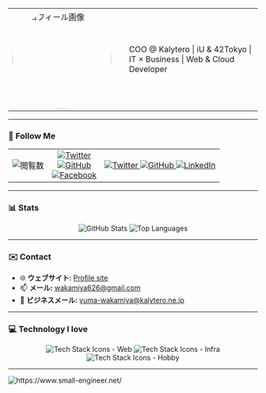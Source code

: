 <table>
  <tr>
    <td valign="top" width="220">
      <img src="https://www.small-engineer.net/images/profile.webp" alt="プロフィール画像" width="200" style="border-radius: 50%;">
    </td>
    <td valign="middle">
        COO @ Kalytero | iU & 42Tokyo | IT × Business | Web & Cloud Developer
    </td>
  </tr>
</table>

---

### 📱 Follow Me

<table>
  <tr>
    <td align="center">
      <img src="https://komarev.com/ghpvc/?username=small-engineer&color=green" alt="閲覧数">
    </td>
    <td align="center">
      <a href="https://twitter.com/WakamiyaYuma">
        <img src="https://img.shields.io/twitter/follow/WakamiyaYuma?style=social" alt="Twitter">
      </a>
      <br>
      <a href="https://github.com/small-engineer">
        <img src="https://img.shields.io/github/followers/small-engineer?style=social" alt="GitHub">
      </a>
      <br>
      <a href="https://facebook.com/yuma.wakamiya">
        <img src="https://img.shields.io/badge/Facebook-プロフィール-blue" alt="Facebook">
      </a>
    </td>
    <td align="center">
      <a href="https://twitter.com/WakamiyaYuma">
        <img src="https://skillicons.dev/icons?i=twitter" alt="Twitter">
      </a>
      <a href="https://github.com/small-engineer">
        <img src="https://skillicons.dev/icons?i=github" alt="GitHub">
      </a>
      <a href="https://www.linkedin.com/in/your-profile">
        <img src="https://skillicons.dev/icons?i=linkedin" alt="LinkedIn">
      </a>
    </td>
  </tr>
</table>


---

### 📊 Stats
<p align="center">
  <img src="https://github-readme-stats.vercel.app/api?username=small-engineer&show_icons=true&theme=radical" alt="GitHub Stats" />
  <img src="https://github-readme-stats.vercel.app/api/top-langs/?username=small-engineer&layout=compact&theme=radical" alt="Top Languages" />
</p>

---

### ✉️ Contact

- 🌐 **ウェブサイト:** [Profile site](https://wakamiya.blog/)
- 📫 **メール:** [wakamiya626@gmail.com](mailto:wakamiya626@gmail.com)
- 🏢 **ビジネスメール:** [yuma-wakamiya@kalytero.ne.jp](mailto:yuma-wakamiya@kalytero.ne.jp)

---

### 💻 Technology I love

<p align="center">
  <img src="https://skillicons.dev/icons?i=vscode,js,ts,python,svelte,react,nextjs,remix,astro,tailwind,emotion,threejs,netlify" alt="Tech Stack Icons - Web" />
  
  <img src="https://skillicons.dev/icons?i=yarn,express,nodejs,docker,terraform,cloudflare,workers,aws,gcp" alt="Tech Stack Icons - Infra" />
  
  <img src="https://skillicons.dev/icons?i=vim,c,cpp,cmake,linux,ubuntu,debian,redhat,bsd" alt="Tech Stack Icons - Hobby" />
</p>

---
<a herf="https://www.small-engineer.net/" align="center">

  <img src="https://www.small-engineer.net/images/banner.webp" alt="https://www.small-engineer.net/">

</a>
